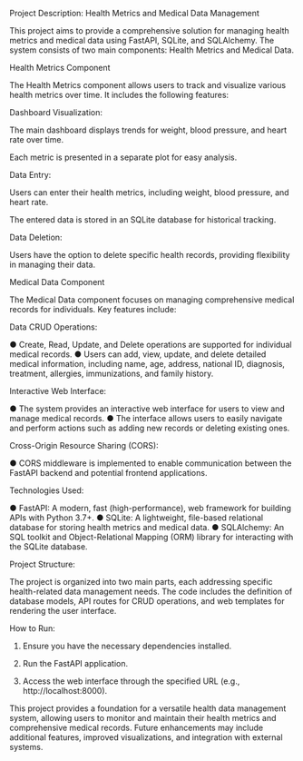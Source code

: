 Project Description: Health Metrics and Medical Data Management

This project aims to provide a comprehensive solution for managing health metrics and medical data using FastAPI, SQLite, and SQLAlchemy. The system consists of two main components: Health Metrics and Medical Data.

Health Metrics Component

The Health Metrics component allows users to track and visualize various health metrics over time. It includes the following features:

Dashboard Visualization:

The main dashboard displays trends for weight, blood pressure, and heart rate over time.

Each metric is presented in a separate plot for easy analysis.

Data Entry:

Users can enter their health metrics, including weight, blood pressure, and heart rate.

The entered data is stored in an SQLite database for historical tracking.

Data Deletion:

Users have the option to delete specific health records, providing flexibility in managing their data.

Medical Data Component

The Medical Data component focuses on managing comprehensive medical records for individuals. Key features include:

Data CRUD Operations:

●	Create, Read, Update, and Delete operations are supported for individual medical records.
●	Users can add, view, update, and delete detailed medical information, including name, age, address, national ID, diagnosis, treatment, allergies, immunizations, and family history.

Interactive Web Interface:

●	The system provides an interactive web interface for users to view and manage medical records.
●	The interface allows users to easily navigate and perform actions such as adding new records or deleting existing ones.

Cross-Origin Resource Sharing (CORS):
 
●	CORS middleware is implemented to enable communication between the FastAPI backend and potential frontend applications.

Technologies Used:

●	FastAPI: A modern, fast (high-performance), web framework for building APIs with Python 3.7+.
●	SQLite: A lightweight, file-based relational database for storing health metrics and medical data.
●	SQLAlchemy: An SQL toolkit and Object-Relational Mapping (ORM) library for interacting with the SQLite database.

Project Structure:

The project is organized into two main parts, each addressing specific health-related data management needs. The code includes the definition of database models, API routes for CRUD operations, and web templates for rendering the user interface.

How to Run:

1.	Ensure you have the necessary dependencies installed.

2.	Run the FastAPI application.

3.	Access the web interface through the specified URL (e.g., http://localhost:8000).



This project provides a foundation for a versatile health data management system, allowing users to monitor and maintain their health metrics and comprehensive medical records. Future enhancements may include additional features, improved visualizations, and integration with external systems.
